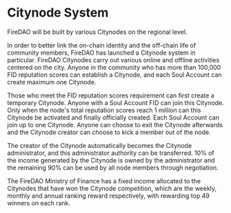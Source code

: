 # Citynode System

FireDAO will be built by various Citynodes on the regional level.

In order to better link the on-chain identity and the off-chain life of community members, FireDAO has launched a Citynode system in particular. FireDAO Citynodes carry out various online and offline activities centered on the city. Anyone in the community who has more than 100,000 FID reputation scores can establish a Citynode, and each Soul Account can create maximum one Citynode.

Those who meet the FID reputation scores requirement can first create a temporary Citynode. Anyone with a Soul Account FID can join this Citynode. Only when the node's total reputation scores reach 1 million can this Citynode be activated and finally officially created. Each Soul Account can join up to one Citynode. Anyone can choose to exit the Citynode afterwards and the Citynode creator can choose to kick a member out of the node.

The creator of the Citynode automatically becomes the Citynode administrator, and this administrator authority can be transferred. 10% of the income generated by the Citynode is owned by the administrator and the remaining 90% can be used by all node members through negotiation.

The FireDAO Ministry of Finance has a fixed income allocated to the Citynodes that have won the Citynode competition, which are the weekly, monthly and annual ranking reward respectively, with rewarding top 49 winners on each rank.